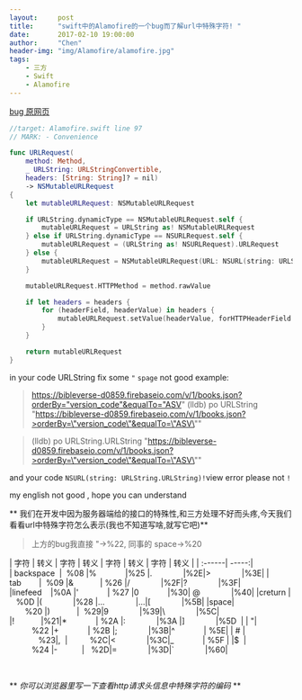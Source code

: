 ```yaml
---
layout:     post
title:      "swift中的Alamofire的一个bug而了解url中特殊字符! "
date:       2017-02-10 19:00:00
author:     "Chen"
header-img: "img/Alamofire/alamofire.jpg"
tags:
    - 三方
    - Swift
    - Alamofire
---
```


[bug 原网页](https://github.com/Alamofire/Alamofire/issues/1959)

```swift
//target: Alamofire.swift line 97
// MARK: - Convenience

func URLRequest(
    method: Method,
    _ URLString: URLStringConvertible,
    headers: [String: String]? = nil)
    -> NSMutableURLRequest
{
    let mutableURLRequest: NSMutableURLRequest

    if URLString.dynamicType == NSMutableURLRequest.self {
        mutableURLRequest = URLString as! NSMutableURLRequest
    } else if URLString.dynamicType == NSURLRequest.self {
        mutableURLRequest = (URLString as! NSURLRequest).URLRequest
    } else {
        mutableURLRequest = NSMutableURLRequest(URL: NSURL(string: URLString.URLString)!)
    }

    mutableURLRequest.HTTPMethod = method.rawValue

    if let headers = headers {
        for (headerField, headerValue) in headers {
            mutableURLRequest.setValue(headerValue, forHTTPHeaderField: headerField)
        }
    }

    return mutableURLRequest
}

```
in your code URLString fix some `"` `spage` not good example:

>https://bibleverse-d0859.firebaseio.com/v/1/books.json?orderBy="version_code"&equalTo="ASV"
>(lldb) po URLString
>"https://bibleverse-d0859.firebaseio.com/v/1/books.json?>orderBy=\"version_code\"&equalTo=\"ASV\""

>(lldb) po URLString.URLString
>"https://bibleverse-d0859.firebaseio.com/v/1/books.json?>orderBy=\"version_code\"&equalTo=\"ASV\""

and your code ` NSURL(string: URLString.URLString)! `view error  please not `!`

my english not good , hope you can understand

** 我们在开发中因为服务器端给的接口的特殊性,和三方处理不好而头疼,今天我们看看url中特殊字符怎么表示(我也不知道写啥,就写它吧)**
> 上方的bug我直接 "->%22, 同事的 space->%20



| 字符   | 转义       |  字符   | 转义   |  字符   | 转义   |   字符   | 转义   |
| :------| -----:|               
| backspace  |  %08 |%             |%25 |.              |%2E|>              |%3E|
| tab        |  %09 |&            | %26 |/              |%2F|?              |%3F|
|linefeed    |%0A |'             | %27 |0             |%30| @              |%40|
|creturn |   %0D |(              |%28 |...              |...|[              |%5B|
|space|       %20 |)            |  %29|9              |%39|\              |%5C|
|!            |%21|*             | %2A |:              |%3A |]              |%5D  |
| "|          %22 |+             | %2B |;              |%3B|^             | %5E|
| # |             %23|,  |          %2C|<              |%3C|_             | %5F |
|$  |          %24 |-           |   %2D|=              |%3D|`              |%60|

   

** *你可以浏览器里写一下查看http请求头信息中特殊字符的编码* **

      
   
   
   
   
   
